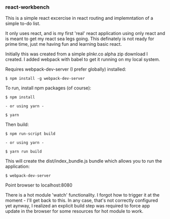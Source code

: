 ### react-workbench

This is a simple react excercise in react routing and implemntation of a simple to-do list.

It only uses react, and is my first 'real' react application using only react and is meant to get my react sea legs going. This definately is not ready for prime time, just me having fun and learning basic react.

Initially this was created from a simple plnkr.co alpha zip download I created. I added webpack with babel to get it running on my local system.

Requires webpack-dev-server (I prefer globally) installed:

    $ npm install -g webpack-dev-server

To run, install npm packages (of course):
    
    $ npm install

    - or using yarn -

    $ yarn

Then build:

    $ npm run-script build

    - or using yarn -

    $ yarn run build

This will create the dist/index_bundle.js bundle which allows you to run the application:

    $ webpack-dev-server

Point browser to localhost:8080

There is a hot module 'watch' functionality. I forgot how to trigger it at the moment - I'll get back to this. In any case, that's not correctly configured yet aynway, I realized an explicit build step was required to force app update in the browser for some resources for hot module to work.
